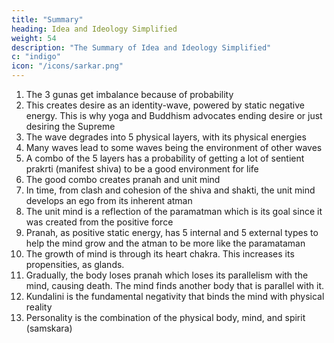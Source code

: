 ```yaml
---
title: "Summary"
heading: Idea and Ideology Simplified
weight: 54
description: "The Summary of Idea and Ideology Simplified"
c: "indigo"
icon: "/icons/sarkar.png"
---
```



1. The 3 gunas get imbalance because of probability
2. This creates desire as an identity-wave, powered by static negative energy. This is why yoga and Buddhism advocates ending desire or just desiring the Supreme
3. The wave degrades into 5 physical layers, with its physical energies 
4. Many waves lead to some waves being the environment of other waves
5. A combo of the 5 layers has a probability of getting a lot of sentient prakrti (manifest shiva) to be a good environment for life 
6. The good combo creates pranah and unit mind
7. In time, from clash and cohesion of the shiva and shakti, the unit mind develops an ego from its inherent atman
8. The unit mind is a reflection of the paramatman which is its goal since it was created from the positive force 
9. Pranah, as positive static energy, has 5 internal and 5 external types to help the mind grow and the atman to be more like the paramataman
10. The growth of mind is through its heart chakra. This increases its propensities, as glands.
11. Gradually, the body loses pranah which loses its parallelism with the mind, causing death. The mind finds another body that is parallel with it.     
12. Kundalini is the fundamental negativity that binds the mind with physical reality
13. Personality is the combination of the physical body, mind, and spirit (samskara)


